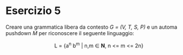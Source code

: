 # Esercizio 5

Creare una grammatica libera da contesto *G = (V, T, S, P)* e un automa pushdown *M* per riconoscere il seguente linguaggio:

<center>
L = {a<sup>n</sup> b<sup>m</sup> | n,m ∈ <strong>N</strong>, n <= m <= 2n}
</center>
